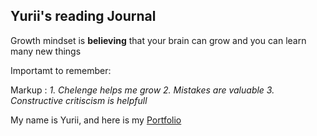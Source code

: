 ## Yurii's reading Journal

Growth mindset is **believing** that your brain can grow and you can learn many new things

Importamt to remember:

Markup : *1. Chelenge helps me grow*
*2. Mistakes are valuable*
*3. Constructive critiscism is helpfull*

My name is Yurii, and here is my [Portfolio](https://yhluk.github.io/reading-notes/)
